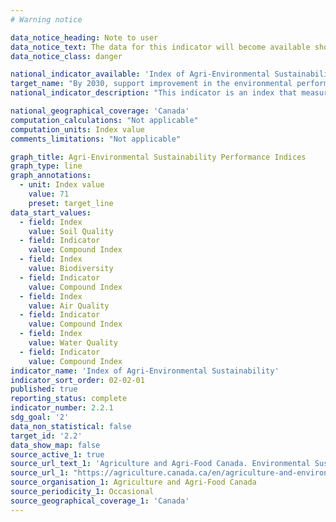 ```yaml
---
# Warning notice

data_notice_heading: Note to user
data_notice_text: The data for this indicator will become available shortly, at which point the indicator will be updated.
data_notice_class: danger

national_indicator_available: 'Index of Agri-Environmental Sustainability'
target_name: "By 2030, support improvement in the environmental performance of the agriculture sector by achieving a score of 71 or higher for the Index of Agri-Environmental Sustainability"
national_indicator_description: "This indicator is an index that measures Agri-Environmental Sustainability. Agriculture and Agri-Food Canada developed a set of science-based agri-environmental indicators (AEIs) that integrate information on soils, climate and topography with statistics on land use and crop and livestock management practices. The indices are divided in five “health classes”, defined as: 80-100 Desired; 60-79 Good; 40-59 Moderate; 20-39 Poor; 0-19 At risk."

national_geographical_coverage: 'Canada'
computation_calculations: "Not applicable"
computation_units: Index value
comments_limitations: "Not applicable"

graph_title: Agri-Environmental Sustainability Performance Indices
graph_type: line
graph_annotations:
  - unit: Index value
    value: 71
    preset: target_line
data_start_values:
  - field: Index
    value: Soil Quality
  - field: Indicator
    value: Compound Index
  - field: Index
    value: Biodiversity
  - field: Indicator
    value: Compound Index
  - field: Index
    value: Air Quality
  - field: Indicator
    value: Compound Index
  - field: Index
    value: Water Quality
  - field: Indicator
    value: Compound Index 
indicator_name: 'Index of Agri-Environmental Sustainability'
indicator_sort_order: 02-02-01
published: true
reporting_status: complete
indicator_number: 2.2.1
sdg_goal: '2'
data_non_statistical: false
target_id: '2.2'
data_show_map: false
source_active_1: true
source_url_text_1: 'Agriculture and Agri-Food Canada. Environmental Sustainability of Canadian Agriculture: Agri-Environmental Indicator Report Series – Report #4'
source_url_1: "https://agriculture.canada.ca/en/agriculture-and-environment/agri-environmental-indicators/environmental-sustainability-canadian-agriculture-agri-environmental-indicator-report-series-report"
source_organisation_1: Agriculture and Agri-Food Canada
source_periodicity_1: Occasional
source_geographical_coverage_1: 'Canada'
---
```

